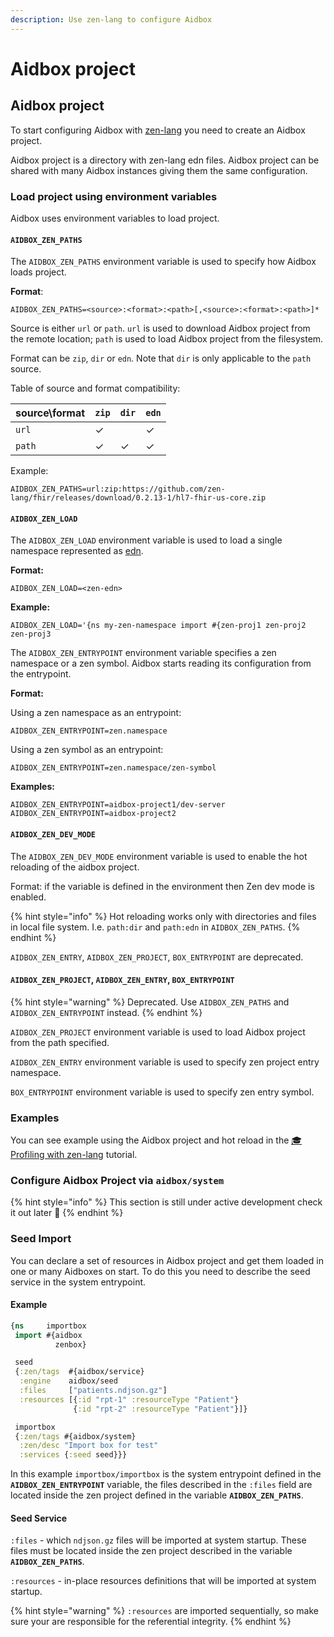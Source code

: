 ```yaml
---
description: Use zen-lang to configure Aidbox
---
```


# Aidbox project

## Aidbox project

To start configuring Aidbox with [zen-lang](https://github.com/zen-lang/zen) you need to create an Aidbox project.

Aidbox project is a directory with zen-lang edn files. Aidbox project can be shared with many Aidbox instances giving them the same configuration.

### Load project using environment variables

Aidbox uses environment variables to load project.

#### `AIDBOX_ZEN_PATHS`

The `AIDBOX_ZEN_PATHS` environment variable is used to specify how Aidbox loads project.

**Format**:

```
AIDBOX_ZEN_PATHS=<source>:<format>:<path>[,<source>:<format>:<path>]*
```

Source is either `url` or `path`. `url` is used to download Aidbox project from the remote location; `path` is used to load Aidbox project from the filesystem.

Format can be `zip`, `dir` or `edn`. Note that `dir` is only applicable to the `path` source.

Table of source and format compatibility:

| source\format | `zip` | `dir` | `edn` |
| ------------- | ----- | ----- | ----- |
| `url`         | ✓     |       | ✓     |
| `path`        | ✓     | ✓     | ✓     |

Example:

```
AIDBOX_ZEN_PATHS=url:zip:https://github.com/zen-lang/fhir/releases/download/0.2.13-1/hl7-fhir-us-core.zip
```

#### `AIDBOX_ZEN_LOAD`

The `AIDBOX_ZEN_LOAD` environment variable is used to load a single namespace represented as [edn](https://github.com/edn-format/edn).

**Format:**

```
AIDBOX_ZEN_LOAD=<zen-edn>
```

**Example:**

```
AIDBOX_ZEN_LOAD='{ns my-zen-namespace import #{zen-proj1 zen-proj2 zen-proj3
```

The `AIDBOX_ZEN_ENTRYPOINT` environment variable specifies a zen namespace or a zen symbol. Aidbox starts reading its configuration from the entrypoint.

**Format:**

Using a zen namespace as an entrypoint:

```
AIDBOX_ZEN_ENTRYPOINT=zen.namespace
```

Using a zen symbol as an entrypoint:

```
AIDBOX_ZEN_ENTRYPOINT=zen.namespace/zen-symbol
```

**Examples:**

```
AIDBOX_ZEN_ENTRYPOINT=aidbox-project1/dev-server
AIDBOX_ZEN_ENTRYPOINT=aidbox-project2
```

#### `AIDBOX_ZEN_DEV_MODE`

The `AIDBOX_ZEN_DEV_MODE` environment variable is used to enable the hot reloading of the aidbox project.

Format: if the variable is defined in the environment then Zen dev mode is enabled.

{% hint style="info" %}
Hot reloading works only with directories and files in local file system. I.e. `path:dir` and `path:edn` in `AIDBOX_ZEN_PATHS`.
{% endhint %}

`AIDBOX_ZEN_ENTRY`, `AIDBOX_ZEN_PROJECT`, `BOX_ENTRYPOINT` are deprecated.&#x20;

#### `AIDBOX_ZEN_PROJECT`, `AIDBOX_ZEN_ENTRY`, `BOX_ENTRYPOINT`

{% hint style="warning" %}
Deprecated. Use `AIDBOX_ZEN_PATHS` and `AIDBOX_ZEN_ENTRYPOINT` instead.
{% endhint %}

`AIDBOX_ZEN_PROJECT` environment variable is used to load Aidbox project from the path specified.

&#x20;`AIDBOX_ZEN_ENTRY` environment variable is used to specify zen project entry namespace.

`BOX_ENTRYPOINT` environment variable is used to specify zen entry symbol.

### Examples

You can see example using the Aidbox project and hot reload in the [🎓 Profiling with zen-lang](../profiling-and-validation/profiling-with-zen-lang/extend-an-ig-with-a-custom-zen-profile.md) tutorial.

### Configure Aidbox Project via `aidbox/system`

{% hint style="info" %}
This section is still under active development check it out later 🚧
{% endhint %}

### Seed Import

You can declare a set of resources in Aidbox project and get them loaded in one or many Aidboxes on start. To do this you need to describe the seed service in the system entrypoint.

#### Example

```clojure
{ns     importbox
 import #{aidbox
          zenbox}

 seed
 {:zen/tags  #{aidbox/service}
  :engine    aidbox/seed
  :files     ["patients.ndjson.gz"]
  :resources [{:id "rpt-1" :resourceType "Patient"}
              {:id "rpt-2" :resourceType "Patient"}]}

 importbox
 {:zen/tags #{aidbox/system}
  :zen/desc "Import box for test"
  :services {:seed seed}}}
```

In this example `importbox/importbox` is the system entrypoint defined in the **`AIDBOX_ZEN_ENTRYPOINT`** variable, the files described in the `:files` field are located inside the zen project defined in the variable **`AIDBOX_ZEN_PATHS`**.

#### Seed Service

`:files` - which `ndjson.gz` files will be imported at system startup. These files must be located inside the zen project described in the variable **`AIDBOX_ZEN_PATHS`**.

`:resources` - in-place resources definitions that will be imported at system startup.

{% hint style="warning" %}
`:resources` are imported sequentially, so make sure your are responsible for the referential integrity.
{% endhint %}
